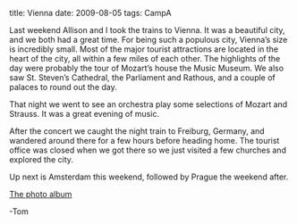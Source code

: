 title: Vienna
date: 2009-08-05
tags: CampA

Last weekend Allison and I took the trains to Vienna. It was a beautiful city, and we both had a great time. For being such a populous city, Vienna’s size is incredibly small. Most of the major tourist attractions are located in the heart of the city, all within a few miles of each other. The highlights of the day were probably the tour of Mozart’s house the Music Museum. We also saw St. Steven’s Cathedral, the Parliament and Rathous, and a couple of palaces to round out the day.

That night we went to see an orchestra play some selections of Mozart and Strauss. It was a great evening of music.

After the concert we caught the night train to Freiburg, Germany, and wandered around there for a few hours before heading home. The tourist office was closed when we got there so we just visited a few churches and explored the city.

Up next is Amsterdam this weekend, followed by Prague the weekend after.

[The photo album](https://www.flickr.com/photos/81581328@N02/albums/72157672825928571)

-Tom
